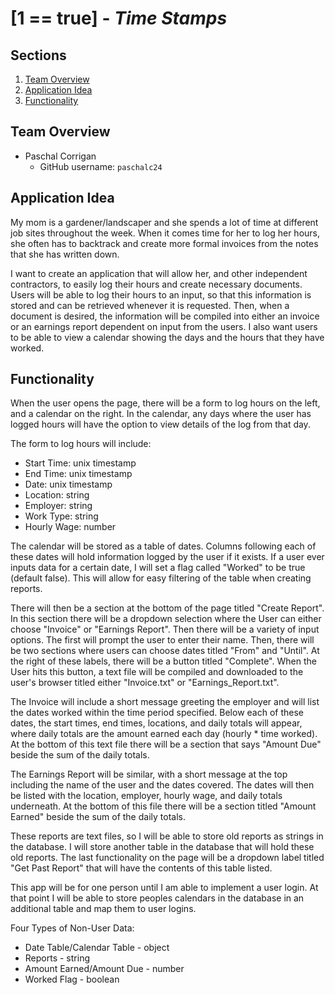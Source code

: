 # [1 == true] - *Time Stamps*

## Sections
1. [Team Overview](#team-overview)
2. [Application Idea](#application-idea)
3. [Functionality](#functionality)

## Team Overview

* Paschal Corrigan
    * GitHub username: `paschalc24`
    
## Application Idea
My mom is a gardener/landscaper and she spends a lot of time at different job sites throughout the week. When it comes time for her to log her hours, she often has to backtrack and create more formal invoices from the notes that she has written down.

I want to create an application that will allow her, and other independent contractors, to easily log their hours and create necessary documents. Users will be able to log their hours to an input, so that this information is stored and can be retrieved whenever it is requested. Then, when a document is desired, the information will be compiled into either an invoice or an earnings report dependent on input from the users. I also want users to be able to view a calendar showing the days and the hours that they have worked. 

## Functionality
When the user opens the page, there will be a form to log hours on the left, and a calendar on the right. In the calendar, any days where the user has logged hours will have the option to view details of the log from that day. 

The form to log hours will include: 
* Start Time: unix timestamp
* End Time: unix timestamp
* Date: unix timestamp
* Location: string
* Employer: string
* Work Type: string
* Hourly Wage: number

The calendar will be stored as a table of dates. Columns following each of these dates will hold information logged by the user if it exists. If a user ever inputs data for a certain date, I will set a flag called "Worked" to be true (default false). This will allow for easy filtering of the table when creating reports.

There will then be a section at the bottom of the page titled "Create Report". In this section there will be a dropdown selection where the User can either choose "Invoice" or "Earnings Report". Then there will be a variety of input options. The first will prompt the user to enter their name. Then, there will  be two sections where users can choose dates titled "From" and "Until". At the right of these labels, there will be a button titled "Complete". When the User hits this button, a text file will be compiled and downloaded to the user's browser titled either "Invoice.txt" or "Earnings_Report.txt".

The Invoice will include a short message greeting the employer and will list the dates worked within the time period specified. Below each of these dates, the start times, end times, locations, and daily totals will appear, where daily totals are the amount earned each day (hourly * time worked). At the bottom of this text file there will be a section that says "Amount Due" beside the sum of the daily totals.

The Earnings Report will be similar, with a short message at the top including the name of the user and the dates covered. The dates will then be listed with the location, employer, hourly wage, and daily totals underneath. At the bottom of this file there will be a section titled "Amount Earned" beside the sum of the daily totals.

These reports are text files, so I will be able to store old reports as strings in the database. I will store another table in the database that will hold these old reports. The last functionality on the page will be a dropdown label titled "Get Past Report" that will have the contents of this table listed.

This app will be for one person until I am able to implement a user login. At that point I will be able to store peoples calendars in the database in an additional table and map them to user logins.

Four Types of Non-User Data:
* Date Table/Calendar Table - object
* Reports - string
* Amount Earned/Amount Due - number
* Worked Flag - boolean
